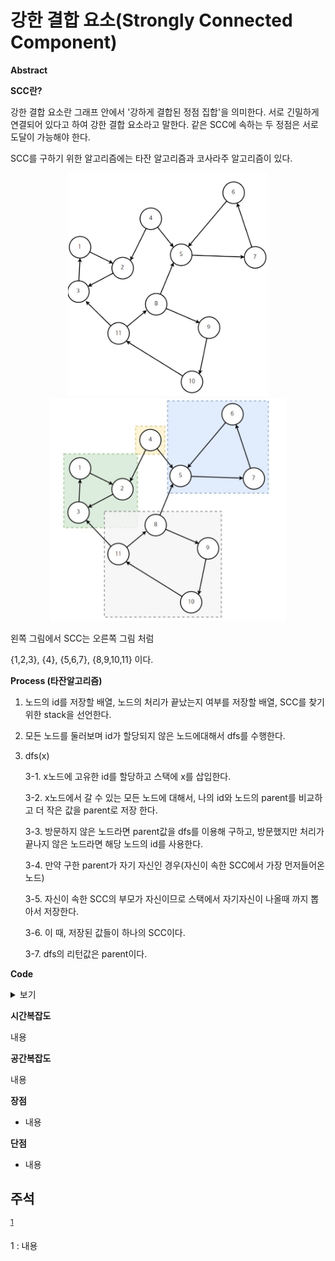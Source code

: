 # 강한 결합 요소(Strongly Connected Component)

**Abstract**

**SCC란?**



강한 결합 요소란 그래프 안에서 '강하게 결합된 정점 집합'을 의미한다. 서로 긴밀하게 연결되어 있다고 하여 강한 결합 요소라고 말한다. 같은 SCC에 속하는 두 정점은 서로 도달이 가능해야 한다.

SCC를 구하기 위한 알고리즘에는 타잔 알고리즘과 코사라주 알고리즘이 있다.

<div align="center">
    <img src="./Pictures/SSC1.jpg" alt="img" style="zoom:45%;" />
    <img src="./Pictures/SSC2.jpg" alt="img" style="zoom:49%;" />

</div>

왼쪽 그림에서 SCC는 오른쪽 그림 처럼

{1,2,3}, {4}, {5,6,7}, {8,9,10,11} 이다.

**Process (타잔알고리즘)**

1. 노드의 id를 저장할 배열, 노드의 처리가 끝났는지 여부를 저장할 배열, SCC를 찾기위한 stack을 선언한다.

2. 모든 노드를 둘러보며 id가 할당되지 않은 노드에대해서 dfs를 수행한다.

3. dfs(x)

    3-1. x노드에 고유한 id를 할당하고 스택에 x를 삽입한다.

    3-2. x노드에서 갈 수 있는 모든 노드에 대해서, 나의 id와 노드의 parent를 비교하고 더 작은 값을 parent로 저장  한다.

    3-3. 방문하지 않은 노드라면 parent값을 dfs를 이용해 구하고, 방문했지만 처리가 끝나지 않은 노드라면 해당 노드의 id를 사용한다.

    3-4. 만약 구한 parent가 자기 자신인 경우(자신이 속한 SCC에서 가장 먼저들어온 노드)

    3-5. 자신이 속한 SCC의 부모가 자신이므로 스택에서 자기자신이 나올때 까지 뽑아서 저장한다.

    3-6. 이 때, 저장된 값들이 하나의 SCC이다.

    3-7. dfs의 리턴값은 parent이다.

**Code**

<details>
    <summary>보기</summary>

```c++

```

</details>

**시간복잡도**

내용

**공간복잡도**

내용

**장점**

* 내용


**단점**

* 내용

## 주석

<sup>[1](#footnote_1)</sup>

<a name="footnote_1">1</a> : 내용

